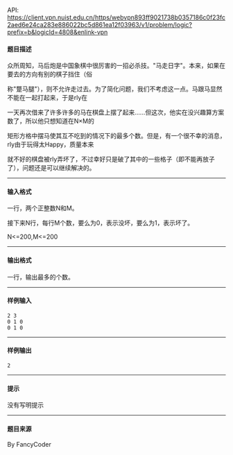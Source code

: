 API: https://client.vpn.nuist.edu.cn/https/webvpn893ff9021738b0357186c0f23fc2aed6e24ca283e886022bc5d861ea12f03963/v1/problem/logic?prefix=b&logicId=4808&enlink-vpn

#### 题目描述

众所周知，马后炮是中国象棋中很厉害的一招必杀技。"马走日字"。本来，如果在要去的方向有别的棋子挡住（俗

称"蹩马腿"），则不允许走过去。为了简化问题，我们不考虑这一点。马跟马显然不能在一起打起来，于是rly在

一天再次借来了许多许多的马在棋盘上摆了起来……但这次，他实在没兴趣算方案数了，所以他只想知道在N×M的

矩形方格中摆马使其互不吃到的情况下的最多个数。但是，有一个很不幸的消息，rly由于玩得太Happy，质量本来

就不好的棋盘被rly弄坏了，不过幸好只是破了其中的一些格子（即不能再放子了），问题还是可以继续解决的。

---

#### 输入格式

一行，两个正整数N和M。

接下来N行，每行M个数，要么为0，表示没坏，要么为1，表示坏了。

N<=200,M<=200

---

#### 输出格式

一行，输出最多的个数。

---

#### 样例输入
```
2 3
0 1 0
0 1 0

```

---

#### 样例输出
```
2
```

---

#### 提示

没有写明提示

---

#### 题目来源

By FancyCoder